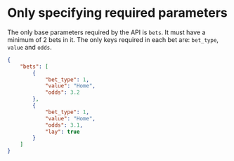 # Only specifying required parameters

The only base parameters required by the API is `bets`. It must have a minimum of 2 bets in it. The only keys required in each bet are: `bet_type`, `value` and `odds`.

```json
{
    "bets": [
        {
            "bet_type": 1,
            "value": "Home",
            "odds": 3.2
        },
        {
            "bet_type": 1,
            "value": "Home",
            "odds": 3.1,
            "lay": true
        }
    ]
}
```